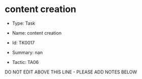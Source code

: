 # content creation

* Type: Task

* Name: content creation

* Id: TK0017

* Summary: nan

* Tactic: TA06

DO NOT EDIT ABOVE THIS LINE - PLEASE ADD NOTES BELOW
